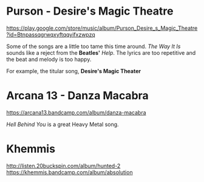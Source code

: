 

Purson - Desire's Magic Theatre
===============================

https://play.google.com/store/music/album/Purson_Desire_s_Magic_Theatre?id=Btnpassqgrwqxyftqqyifxzwpzq

Some of the songs are a little too tame this time around. *The Way It Is* sounds like a reject from the **Beatles'** *Help*. The lyrics are too repetitive and the beat and melody is too happy.

For example, the titular song, **Desire's Magic Theater**

Arcana 13 - Danza Macabra
=========================

https://arcana13.bandcamp.com/album/danza-macabra

*Hell Behind You* is a great Heavy Metal song.

Khemmis
=======

http://listen.20buckspin.com/album/hunted-2
https://khemmis.bandcamp.com/album/absolution
